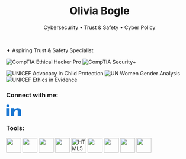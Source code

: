<h1 align="center"> Olivia Bogle </h1>
 <p align="center">
  Cybersecurity • Trust & Safety • Cyber Policy
</p>
 <br>
  </p>

✦
 Aspiring Trust & Safety Specialist
 
![CompTIA Ethical Hacker Pro](https://img.shields.io/badge/CompTIA-Ethical%20Hacker%20Pro-red?style=for-the-badge&logo=comptia&logoColor=white)
![CompTIA Security+](https://img.shields.io/badge/CompTIA-Security%2B-blue?style=for-the-badge&logo=comptia&logoColor=white)

![UNICEF Advocacy in Child Protection](https://img.shields.io/badge/UNICEF-Advocacy%20in%20Child%20Protection%20Coordination%20Groups-00ADEF?style=for-the-badge&logo=unicef&logoColor=white)
![UN Women Gender Analysis](https://img.shields.io/badge/UN%20Women-Gender%20Analysis%20%26%20Digital%20Inclusion-purple?style=for-the-badge&logo=unwomen&logoColor=white)
![UNICEF Ethics in Evidence](https://img.shields.io/badge/UNICEF-Introduction%20to%20Ethics%20in%20Evidence%20Generation-0099cc?style=for-the-badge&logo=unicef&logoColor=white)




<h3>Connect with me: <br> </h3>



  <p3>
<a href="https://linkedin.com/in/oliviabogle2025" target="blank"><img align="center" src="https://raw.githubusercontent.com/teamedwardforever/Readme-Generator/71f25dd8b98329b168142a6b782a107b75eab178/svg/Social/linked-in-alt.svg" alt="oliviabogle2025" height="30" width="40" /></a>


<h3>Tools:</h3>
  
<p>
  <img src="https://cdn.jsdelivr.net/gh/devicons/devicon/icons/python/python-original.svg" width="40" height="40" />
  <img src="https://cdn.jsdelivr.net/gh/devicons/devicon/icons/cplusplus/cplusplus-original.svg" width="40" height="40" />
  <img src="https://cdn.jsdelivr.net/gh/devicons/devicon/icons/javascript/javascript-original.svg" width="40" height="40" />
  <img src="https://cdn.jsdelivr.net/gh/devicons/devicon/icons/mysql/mysql-original.svg" width="40" height="40" />
  <img src="https://cdn.jsdelivr.net/gh/devicons/devicon/icons/html5/html5-original.svg" width="40" height="40" title="HTML5" />
  <img src="https://cdn.jsdelivr.net/gh/devicons/devicon/icons/css3/css3-original.svg" width="40" height="40" />
  <img src="https://cdn.jsdelivr.net/gh/devicons/devicon/icons/visualstudio/visualstudio-plain.svg" width="40" height="40" />
  <img src="https://cdn.jsdelivr.net/gh/devicons/devicon/icons/vscode/vscode-original.svg" width="40" height="40" />
  <img src="https://cdn.jsdelivr.net/gh/devicons/devicon/icons/github/github-original.svg" width="40" height="40" />
</p>





